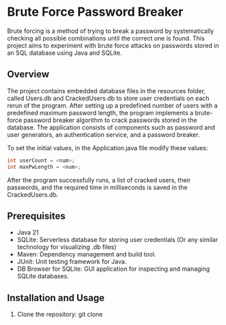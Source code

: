 # Brute Force Password Breaker

Brute forcing is a method of trying to break a password by systematically checking all possible combinations until the correct one is found. This project aims to experiment with brute force attacks on passwords stored in an SQL database using Java and SQLite.

## Overview

The project contains embedded database files in the resources folder, called Users.db and CrackedUsers.db to store user credentials on each rerun of the program. After setting up a predefined number of users with a predefined maximum password length, the program implements a brute-force password breaker algorithm to crack passwords stored in the database. The application consists of components such as password and user generators, an authentication service, and a password breaker. 

To set the initial values, in the Application.java file modify these values:
```java
int userCount = <num>;
int maxPwLength = <num>;
```

After the program successfully runs, a list of cracked users, their passwords, and the required time in milliseconds is saved in the CrackedUsers.db.

## Prerequisites

- Java 21
- SQLite: Serverless database for storing user credentials (Or any similar technology for visualizing .db files)
- Maven: Dependency management and build tool.
- JUnit: Unit testing framework for Java.
- DB Browser for SQLite: GUI application for inspecting and managing SQLite databases.

## Installation and Usage

1. Clone the repository:
git clone <repository-url>
